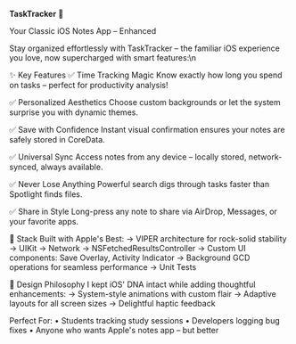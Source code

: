 **TaskTracker** 📝

Your Classic iOS Notes App – Enhanced

Stay organized effortlessly with TaskTracker – the familiar iOS experience you love, now supercharged with smart features:\n

✨ Key Features
✅ Time Tracking Magic
Know exactly how long you spend on tasks – perfect for productivity analysis!

✅ Personalized Aesthetics
Choose custom backgrounds or let the system surprise you with dynamic themes.

✅ Save with Confidence
Instant visual confirmation ensures your notes are safely stored in CoreData.

✅ Universal Sync
Access notes from any device – locally stored, network-synced, always available.

✅ Never Lose Anything
Powerful search digs through tasks faster than Spotlight finds files.

✅ Share in Style
Long-press any note to share via AirDrop, Messages, or your favorite apps.

🔧 Stack
Built with Apple's Best:
→ VIPER architecture for rock-solid stability
→ UIKit
→ Network
→ NSFetchedResultsController
→ Custom UI components: Save Overlay, Activity Indicator
→ Background GCD operations for seamless performance
→ Unit Tests

🎨 Design Philosophy
I kept iOS' DNA intact while adding thoughtful enhancements:
→ System-style animations with custom flair
→ Adaptive layouts for all screen sizes
→ Delightful haptic feedback

Perfect For:
• Students tracking study sessions
• Developers logging bug fixes
• Anyone who wants Apple's notes app – but better
